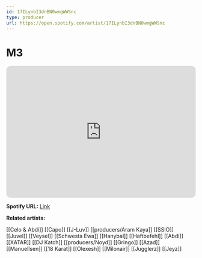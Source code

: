 ```yaml
---
id: 17ILynbI3dnBN0wmgWWSnc
type: producer
url: https://open.spotify.com/artist/17ILynbI3dnBN0wmgWWSnc
---
```

# M3

<iframe style="border-radius:12px" src="https://open.spotify.com/embed/artist/17ILynbI3dnBN0wmgWWSnc" width="100%" height="352" frameBorder="0" allowfullscreen="" allow="autoplay; clipboard-write; encrypted-media; fullscreen; picture-in-picture" loading="lazy"></iframe>

**Spotify URL:** [Link](https://open.spotify.com/artist/17ILynbI3dnBN0wmgWWSnc)

**Related artists:**

[[Celo & Abdi]]
[[Capo]]
[[J-Luv]]
[[producers/Aram Kaya]]
[[SSIO]]
[[Juvel]]
[[Veysel]]
[[Schwesta Ewa]]
[[Hanybal]]
[[Haftbefehl]]
[[Abdi]]
[[XATAR]]
[[DJ Katch]]
[[producers/Noyd]]
[[Gringo]]
[[Azad]]
[[Manuellsen]]
[[18 Karat]]
[[Olexesh]]
[[Milonair]]
[[Jugglerz]]
[[Jeyz]]
